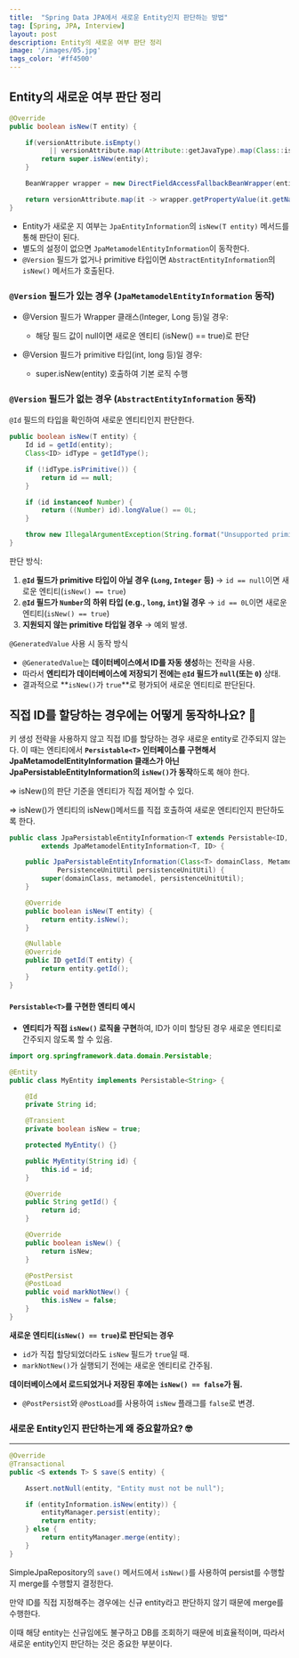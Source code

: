 ```yaml
---
title:  "Spring Data JPA에서 새로운 Entity인지 판단하는 방법"
tag: [Spring, JPA, Interview]
layout: post
description: Entity의 새로운 여부 판단 정리
image: '/images/05.jpg'
tags_color: '#ff4500'
---
```



## Entity의 새로운 여부 판단 정리

```java
@Override
public boolean isNew(T entity) {

    if(versionAttribute.isEmpty()
          || versionAttribute.map(Attribute::getJavaType).map(Class::isPrimitive).orElse(false)) {
        return super.isNew(entity);
    }

    BeanWrapper wrapper = new DirectFieldAccessFallbackBeanWrapper(entity);

    return versionAttribute.map(it -> wrapper.getPropertyValue(it.getName()) == null).orElse(true);
}
```

- Entity가 새로운 지 여부는 `JpaEntityInformation`의 `isNew(T entity)` 메서드를 통해 판단이 된다.
- 별도의 설정이 없으면 `JpaMetamodelEntityInformation`이 동작한다.
- `@Version` 필드가 없거나 primitive 타입이면 `AbstractEntityInformation`의 `isNew()` 메서드가 호출된다.

### **`@Version` 필드가 있는 경우 (`JpaMetamodelEntityInformation` 동작)**

- @Version 필드가 Wrapper 클래스(Integer, Long 등)일 경우:
  - 해당 필드 값이 null이면 새로운 엔티티 (isNew() == true)로 판단

- @Version 필드가 primitive 타입(int, long 등)일 경우:
  - super.isNew(entity) 호출하여 기본 로직 수행	

###  **`@Version` 필드가 없는 경우 (`AbstractEntityInformation` 동작)**

`@Id` 필드의 타입을 확인하여 새로운 엔티티인지 판단한다.

```java
public boolean isNew(T entity) {
    Id id = getId(entity);
    Class<ID> idType = getIdType();

    if (!idType.isPrimitive()) {
        return id == null;
    }

    if (id instanceof Number) {
        return ((Number) id).longValue() == 0L;
    }

    throw new IllegalArgumentException(String.format("Unsupported primitive id type %s", idType));
}

```

판단 방식:

1. **`@Id` 필드가 primitive 타입이 아닐 경우 (`Long`, `Integer` 등)**
    → `id == null`이면 새로운 엔티티(`isNew() == true`)
2. **`@Id` 필드가 `Number`의 하위 타입 (e.g., `long`, `int`)일 경우**
    → `id == 0L`이면 새로운 엔티티(`isNew() == true`)
3. **지원되지 않는 primitive 타입일 경우**
    → 예외 발생.

`@GeneratedValue` 사용 시 동작 방식

- `@GeneratedValue`는 **데이터베이스에서 ID를 자동 생성**하는 전략을 사용.
- 따라서 **엔티티가 데이터베이스에 저장되기 전에는 `@Id` 필드가 `null`(또는 `0`)** 상태.
- 결과적으로 **`isNew()`가 `true`**로 평가되어 새로운 엔티티로 판단된다.

## 직접 ID를 할당하는 경우에는 어떻게 동작하나요? 🤔

키 생성 전략을 사용하지 않고 직접 ID를 할당하는 경우 새로운 entity로 간주되지 않는다. 이 때는 엔티티에서 **`Persistable<T>` 인터페이스를 구현해서 JpaMetamodelEntityInformation 클래스가 아닌 JpaPersistableEntityInformation의 `isNew()`가 동작**하도록 해야 한다.

=> isNew()의 판단 기준을 엔티티가 직접 제어할 수 있다.

=> isNew()가 엔티티의 isNew()메서드를 직접 호출하여 새로운 엔티티인지 판단하도록 한다.

```java
public class JpaPersistableEntityInformation<T extends Persistable<ID, ID> 
        extends JpaMetamodelEntityInformation<T, ID> {

    public JpaPersistableEntityInformation(Class<T> domainClass, Metamodel metamodel, 
            PersistenceUnitUtil persistenceUnitUtil) {
        super(domainClass, metamodel, persistenceUnitUtil);
    }

    @Override
    public boolean isNew(T entity) {
        return entity.isNew();
    }

    @Nullable
    @Override
    public ID getId(T entity) {
        return entity.getId();
    }
}
```

#### **`Persistable<T>`를 구현한 엔티티 예시**

- **엔티티가 직접 `isNew()` 로직을 구현**하여, ID가 이미 할당된 경우 새로운 엔티티로 간주되지 않도록 할 수 있음.

```java
import org.springframework.data.domain.Persistable;

@Entity
public class MyEntity implements Persistable<String> {

    @Id
    private String id;

    @Transient
    private boolean isNew = true;

    protected MyEntity() {}

    public MyEntity(String id) {
        this.id = id;
    }

    @Override
    public String getId() {
        return id;
    }

    @Override
    public boolean isNew() {
        return isNew;
    }

    @PostPersist
    @PostLoad
    public void markNotNew() {
        this.isNew = false;
    }
}

```

**새로운 엔티티(`isNew() == true`)로 판단되는 경우**

- `id`가 직접 할당되었더라도 `isNew` 필드가 `true`일 때.
- `markNotNew()`가 실행되기 전에는 새로운 엔티티로 간주됨.

**데이터베이스에서 로드되었거나 저장된 후에는 `isNew() == false`가 됨.**

- `@PostPersist`와 `@PostLoad`를 사용하여 `isNew` 플래그를 `false`로 변경.

  

### 새로운 Entity인지 판단하는게 왜 중요할까요? 🤓

------



```java
@Override
@Transactional
public <S extends T> S save(S entity) {

    Assert.notNull(entity, "Entity must not be null");

	if (entityInformation.isNew(entity)) {
		entityManager.persist(entity);
		return entity;
	} else {
		return entityManager.merge(entity);
	}
}
```

SimpleJpaRepository의 `save()` 메서드에서 `isNew()`를 사용하여 persist를 수행할지 merge를 수행할지 결정한다. 

만약 ID를 직접 지정해주는 경우에는 신규 entity라고 판단하지 않기 때문에 merge를 수행한다. 

이때 해당 entity는 신규임에도 불구하고 DB를 조회하기 때문에 비효율적이며, 따라서 새로운 entity인지 판단하는 것은 중요한 부분이다.
